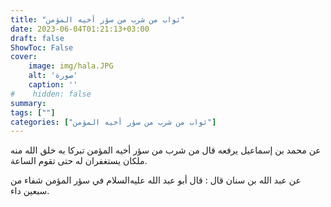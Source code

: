 ```yaml
---
title: "ثواب من شرب من سؤر أخيه المؤمن"
date: 2023-06-04T01:21:13+03:00
draft: false
ShowToc: False
cover:
    image: img/hala.JPG
    alt: 'صورة'
    caption: ''
#    hidden: false
summary: 
tags: [""]
categories: ["ثواب من شرب من سؤر أخيه المؤمن"]
---
```

عن محمد بن إسماعيل يرفعه قال من شرب من سؤر أخيه المؤمن
تبركا به خلق الله منه ملكان يستغفران له حتى تقوم الساعة.

عن عبد الله بن سنان قال : قال أبو عبد الله عليه‌السلام
في سؤر المؤمن شفاء من سبعين داء.

